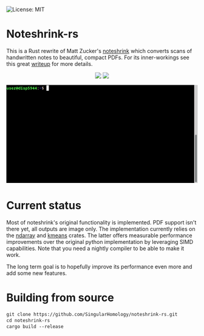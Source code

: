 ![License: MIT][s1]

[s1]: https://img.shields.io/badge/License-MIT-blue.svg

# Noteshrink-rs

This is a Rust rewrite of Matt Zucker's [noteshrink](https://github.com/mzucker/noteshrink) which converts scans of handwritten notes to beautiful, compact PDFs. For its inner-workings see this great [writeup](https://mzucker.github.io/2016/09/20/noteshrink.html) for more details.

<p align="center" width="100%">
  <img width="33%" src="https://github.com/SingularHomology/noteshrink-rs/blob/master/examples/notesA.jpg?raw=true"/>
  <img width="33%" src="https://github.com/SingularHomology/noteshrink-rs/blob/master/examples/notesA-output.png?raw=true"/>
</p>

<p align="center">
  <img src="https://github.com/SingularHomology/noteshrink-rs/blob/master/tty.gif?raw=true"/>
</p>

# Current status

Most of noteshrink's original functionality is implemented. PDF support isn't there yet, all outputs are image only. The implementation currently relies on the [ndarray](https://github.com/rust-ndarray/ndarray) and [kmeans](https://github.com/seijikun/kmean-rs) crates. The latter offers measurable performance improvements over the original python implementation by leveraging SIMD capabilities. Note that you need a nightly compiler to be able to make it work. 

The long term goal is to hopefully improve its performance even more and add some new features. 

# Building from source

```
git clone https://github.com/SingularHomology/noteshrink-rs.git
cd noteshrink-rs
cargo build --release
```
